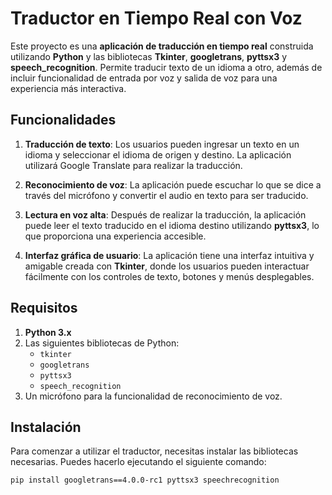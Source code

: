 # Traductor en Tiempo Real con Voz

Este proyecto es una **aplicación de traducción en tiempo real** construida utilizando **Python** y las bibliotecas **Tkinter**, **googletrans**, **pyttsx3** y **speech_recognition**. Permite traducir texto de un idioma a otro, además de incluir funcionalidad de entrada por voz y salida de voz para una experiencia más interactiva.

## Funcionalidades

1. **Traducción de texto**: 
   Los usuarios pueden ingresar un texto en un idioma y seleccionar el idioma de origen y destino. La aplicación utilizará Google Translate para realizar la traducción.

2. **Reconocimiento de voz**: 
   La aplicación puede escuchar lo que se dice a través del micrófono y convertir el audio en texto para ser traducido.

3. **Lectura en voz alta**: 
   Después de realizar la traducción, la aplicación puede leer el texto traducido en el idioma destino utilizando **pyttsx3**, lo que proporciona una experiencia accesible.

4. **Interfaz gráfica de usuario**:
   La aplicación tiene una interfaz intuitiva y amigable creada con **Tkinter**, donde los usuarios pueden interactuar fácilmente con los controles de texto, botones y menús desplegables.

## Requisitos

1. **Python 3.x**
2. Las siguientes bibliotecas de Python:
   - `tkinter`
   - `googletrans`
   - `pyttsx3`
   - `speech_recognition`
3. Un micrófono para la funcionalidad de reconocimiento de voz.

## Instalación

Para comenzar a utilizar el traductor, necesitas instalar las bibliotecas necesarias. Puedes hacerlo ejecutando el siguiente comando:

```bash
pip install googletrans==4.0.0-rc1 pyttsx3 speechrecognition
